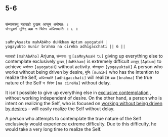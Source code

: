 ## 5-6


```shloka-sa

संन्यासस्तु महाबाहो दुःखम् आप्तुम् अयोगतः ।
योगयुक्तो मुनिर् ब्रह्म न चिरेण अधिगच्छति ॥ ६ ॥

```
```shloka-sa-hk

saMnyAsastu mahAbAho duHkham Aptum ayogataH |
yogayukto munir brahma na cireNa adhigacchati || 6 ||

```
`महाबाहो` `[mahAbAho]` Arjuna, `संन्यासः तु` `[saMnyAsaH tu]` giving up everything else to contemplate exclusively `दुःखम्` `[duHkham]` is extremely difficult `आप्तुम्` `[Aptum]` to achieve `अयोगतः` `[ayogataH]` without activity. `योगयुक्तः` `[yogayuktaH]` A person who works without being driven by desire, `मुनिः` `[muniH]` who has the intention to realize the Self, `अधिगच्छति` `[adhigacchati]` will realize `ब्रह्म` `[brahma]` the true nature of the Self `न चिरेण` `[na cireNa]` without delay.

It isn't possible to give up everything else in 
[exclusive contemplation](jnAnayOga_a_defn)
, without working independent of desire. On the other hand, a person who is intent on realizing the Self, who is focused on 
[working without being driven by desires](karmayOga_a_defn)
 – will easily realize the Self without delay. 

A person who attempts to contemplate the true nature of the Self exclusively would experience extreme difficulty. Due to this difficulty, he would take a very long time to realize the Self.


